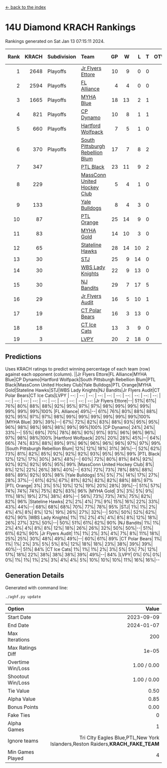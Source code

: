 [<- back to the index](readme.md)
# 14U Diamond KRACH Rankings
Rankings generated on Sat Jan 13 07:15:11 2024.

Rank|KRACH|Subdivision|Team|GP|W|L|T|OTW|OTL|SoS|Exp Wins|Win Diff
---:|---:|:---|:---|---:|---:|---:|---:|---:|---:|---:|---:|---:
1|2648|Playoffs|[Jr Flyers Ettore](https://gamesheetstats.com/seasons/3663/teams/140817/schedule)|10|9|0|0|0|1|359|9.8|-0.0
2|2594|Playoffs|[FL Alliance](https://gamesheetstats.com/seasons/3663/teams/156905/schedule)|4|4|0|0|0|0|87|4.8|-0.0
3|1665|Playoffs|[MYHA Blue](https://gamesheetstats.com/seasons/3663/teams/140816/schedule)|18|13|2|1|2|0|366|16.3|-0.0
4|821|Playoffs|[CP Dynamo](https://gamesheetstats.com/seasons/3663/teams/140823/schedule)|10|8|1|1|0|0|246|9.4|0.0
5|660|Playoffs|[Hartford Wolfpack](https://gamesheetstats.com/seasons/3663/teams/140814/schedule)|7|5|1|0|0|1|381|5.8|-0.0
6|370|Playoffs|[South Pittsburgh Rebellion Blum](https://gamesheetstats.com/seasons/3663/teams/140812/schedule)|17|7|8|2|0|0|956|8.9|0.0
7|347||[PTL Black](https://gamesheetstats.com/seasons/3663/teams/140815/schedule)|23|11|9|2|1|0|786|13.8|-0.0
8|229||[MassConn United Hockey Club](https://gamesheetstats.com/seasons/3663/teams/140810/schedule)|5|4|1|0|0|0|127|4.9|0.0
9|133||[Yale Bulldogs](https://gamesheetstats.com/seasons/3663/teams/156906/schedule)|8|4|3|0|1|0|116|5.9|0.0
10|87||[PTL Orange](https://gamesheetstats.com/seasons/3663/teams/140821/schedule)|25|14|9|0|1|1|177|15.9|0.0
11|83||[MYHA Gold](https://gamesheetstats.com/seasons/3663/teams/140824/schedule)|14|10|3|0|0|1|41|10.9|0.0
12|65||[Stateline Hawks](https://gamesheetstats.com/seasons/3663/teams/140813/schedule)|28|14|10|2|1|1|229|16.9|0.0
13|30||[STJ](https://gamesheetstats.com/seasons/3663/teams/140822/schedule)|25|9|14|0|1|1|181|10.9|0.0
14|30||[WBS Lady Knights](https://gamesheetstats.com/seasons/3663/teams/140825/schedule)|22|9|13|0|0|0|289|9.9|0.0
15|30||[NJ Bandits](https://gamesheetstats.com/seasons/3663/teams/140811/schedule)|29|7|17|5|0|0|401|10.4|0.0
16|29||[Jr Flyers Audit](https://gamesheetstats.com/seasons/3663/teams/140819/schedule)|16|5|10|1|0|0|144|6.4|0.0
17|19||[CT Polar Bears](https://gamesheetstats.com/seasons/3663/teams/140818/schedule)|16|3|13|0|0|0|475|3.9|0.0
18|18||[CT Ice Cats](https://gamesheetstats.com/seasons/3663/teams/140826/schedule)|13|3|9|0|0|1|208|3.9|0.0
19|3||[LVPY](https://gamesheetstats.com/seasons/3663/teams/140820/schedule)|20|2|18|0|0|0|43|2.9|0.0

## Predictions
Uses KRACH ratings to predict winning percentage of each team (row) against each opponent (column).
||Jr Flyers Ettore|FL Alliance|MYHA Blue|CP Dynamo|Hartford Wolfpack|South Pittsburgh Rebellion Blum|PTL Black|MassConn United Hockey Club|Yale Bulldogs|PTL Orange|MYHA Gold|Stateline Hawks|STJ|WBS Lady Knights|NJ Bandits|Jr Flyers Audit|CT Polar Bears|CT Ice Cats|LVPY
| --: | --: | --: | --: | --: | --: | --: | --: | --: | --: | --: | --: | --: | --: | --: | --: | --: | --: | --: | --: 
|Jr Flyers Ettore|--| 51%| 61%| 76%| 80%| 88%| 88%| 92%| 95%| 97%| 97%| 98%| 99%| 99%| 99%| 99%| 99%| 99%|100%
|FL Alliance| 49%|--| 61%| 76%| 80%| 88%| 88%| 92%| 95%| 97%| 97%| 98%| 99%| 99%| 99%| 99%| 99%| 99%|100%
|MYHA Blue| 39%| 39%|--| 67%| 72%| 82%| 83%| 88%| 93%| 95%| 95%| 96%| 98%| 98%| 98%| 98%| 99%| 99%|100%
|CP Dynamo| 24%| 24%| 33%|--| 55%| 69%| 70%| 78%| 86%| 90%| 91%| 93%| 96%| 96%| 96%| 97%| 98%| 98%|100%
|Hartford Wolfpack| 20%| 20%| 28%| 45%|--| 64%| 66%| 74%| 83%| 88%| 89%| 91%| 96%| 96%| 96%| 96%| 97%| 97%| 99%
|South Pittsburgh Rebellion Blum| 12%| 12%| 18%| 31%| 36%|--| 52%| 62%| 73%| 81%| 82%| 85%| 92%| 92%| 92%| 93%| 95%| 95%| 99%
|PTL Black| 12%| 12%| 17%| 30%| 34%| 48%|--| 60%| 72%| 80%| 81%| 84%| 92%| 92%| 92%| 92%| 95%| 95%| 99%
|MassConn United Hockey Club|  8%|  8%| 12%| 22%| 26%| 38%| 40%|--| 63%| 72%| 73%| 78%| 88%| 88%| 88%| 89%| 92%| 93%| 98%
|Yale Bulldogs|  5%|  5%|  7%| 14%| 17%| 27%| 28%| 37%|--| 61%| 62%| 67%| 81%| 82%| 82%| 82%| 88%| 88%| 97%
|PTL Orange|  3%|  3%|  5%| 10%| 12%| 19%| 20%| 28%| 39%|--| 51%| 57%| 74%| 74%| 74%| 75%| 82%| 83%| 96%
|MYHA Gold|  3%|  3%|  5%|  9%| 11%| 18%| 19%| 27%| 38%| 49%|--| 56%| 73%| 73%| 74%| 75%| 82%| 82%| 96%
|Stateline Hawks|  2%|  2%|  4%|  7%|  9%| 15%| 16%| 22%| 33%| 43%| 44%|--| 68%| 68%| 68%| 70%| 77%| 78%| 95%
|STJ|  1%|  1%|  2%|  4%|  4%|  8%|  8%| 12%| 19%| 26%| 27%| 32%|--| 50%| 50%| 52%| 62%| 62%| 90%
|WBS Lady Knights|  1%|  1%|  2%|  4%|  4%|  8%|  8%| 12%| 18%| 26%| 27%| 32%| 50%|--| 50%| 51%| 61%| 62%| 90%
|NJ Bandits|  1%|  1%|  2%|  4%|  4%|  8%|  8%| 12%| 18%| 26%| 26%| 32%| 50%| 50%|--| 51%| 61%| 62%| 90%
|Jr Flyers Audit|  1%|  1%|  2%|  3%|  4%|  7%|  8%| 11%| 18%| 25%| 25%| 30%| 48%| 49%| 49%|--| 60%| 61%| 89%
|CT Polar Bears|  1%|  1%|  1%|  2%|  3%|  5%|  5%|  8%| 12%| 18%| 18%| 23%| 38%| 39%| 39%| 40%|--| 51%| 84%
|CT Ice Cats|  1%|  1%|  1%|  2%|  3%|  5%|  5%|  7%| 12%| 17%| 18%| 22%| 38%| 38%| 38%| 39%| 49%|--| 84%
|LVPY|  0%|  0%|  0%|  0%|  1%|  1%|  1%|  2%|  3%|  4%|  4%|  5%| 10%| 10%| 10%| 11%| 16%| 16%|--

## Generation Details

Generated with command line:
```
./aghf.py update
```

| Option | Value |
| :----- | ----: |
| Start Date | 2023-09-09 |
| End Date | 2024-01-07 |
| Max Iterations | 200 |
| Max Ratings Diff | 1e-05 |
| Overtime Win/Loss | 1.00 / 0.00 |
| Shootout Win/Loss | 1.00 / 0.00 |
| Tie Value | 0.50 |
| Alpha Value | 0.85 |
| Bonus Points | 0.00 |
| Fake Ties | 0 |
| Alpha Games | 1 |
| Ignore teams | Tri CIty Eagles Blue,PTL,New York Islanders,Reston Raiders,__KRACH_FAKE_TEAM__ |
| Min Games Played | 4 |

